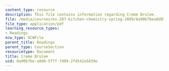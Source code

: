 ```yaml
---
content_type: resource
description: This file contains information regarding Creme Brulee.
file: /media/courses/es-287-kitchen-chemistry-spring-2009/8a90b7bea8d85f7f7d092f4542a5839e_MITES_287S09_read16.pdf
file_type: application/pdf
learning_resource_types:
- Readings
ocw_type: OCWFile
parent_title: Readings
parent_type: CourseSection
resourcetype: Document
title: Creme Brulee
uid: 8a90b7be-a8d8-5f7f-7d09-2f4542a5839e
---
```

